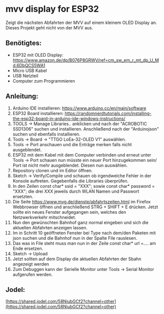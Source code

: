 # mvv display for ESP32
Zeigt die nächsten Abfahrten der MVV auf einem kleinem OLED Display an. Dieses Projekt geht nicht von der  MVV aus.
 
## Benötigtes:
- ESP32 mit OLED Display: https://www.amazon.de/dp/B076P8GRWV/ref=cm_sw_em_r_mt_dp_U_Md.6DbQCS5WA1
- Micro USB Kabel
- USB Netzteil
- Computer zum Programmieren
 
## Anleitung:
1.  Arduino IDE installieren: https://www.arduino.cc/en/main/software
2.  ESP32 Board installieren: https://randomnerdtutorials.com/installing-the-esp32-board-in-arduino-ide-windows-instructions/
3.  TOOLS -> Manage Libraries.. anklicken und nach der "ACROBOTIC SSD1306" suchen und installieren. Anschließend nach der "Arduinojson" suchen und ebenfalls installieren.
4.  Tools -> Board -> "TTGO LoEa-32-OLED V1" auswählen.
5.  Tools ->  Port anschauen und die Enträge merken falls nicht ausgeblendet.
6.  ESP32 mit dem Kabel mit dem Computer verbinden und erneut unter Tools ->  Port schauen nun müsste ein neuer Port hinzugekommen sein/ Port ist nicht mehr ausgeblendet. Diesen nun auswählen.
7.  Repository clonen und im Editor öffnen.
8.  Sketch -> Verify/Compile und schauen ob irgendwelche Fehler in der Konsole auftreten. Gegebenfalls die Libraries überprüfen.
9. In den Zeilen const char* ssid = "XXX"; sowie const char* password =  "XXX"; die drei XXX jeweils durch WLAN Namen und Passwort ersetzten.
10. Die Seite https://www.mvg.de/dienste/abfahrtszeiten.html im Firefox Webbrowser öffnen und anschließend STRG + SHIFT + E drücken. Jetzt sollte ein neues Fenster aufgegangen sein, welches den Netzwerkverkehr mitschneidet. 
11. Nun den gewünschten Bahnhof ganz normal eingeben und sich die aktuellen Abfahrten anzeigen lassen.
12. Im in Schritt 10 geöffneten Fenster bei Type nach dem/den Paketen mit json suchen und die Bahnhof nun in der Spalte File rauslesen.
13. Das was in File steht muss man nun in der Zeile const char* url =.... am Ende ersetzen.
14. Sketch -> Upload
15. Jetzt sollten auf dem Display die aktuellen Abfahrten der Sbahn angezeigt werden
16. Zum Debuggen kann der Serielle Monitor unter Tools -> Serial Monitor aufgerufen werden.

## Jodel:
[https://shared.jodel.com/58NiubGCf2?channel=other](https://shared.jodel.com/58NiubGCf2?channel=other) 
